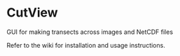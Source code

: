 # CutView
GUI for making transects across images and NetCDF files

Refer to the wiki for installation and usage instructions.
